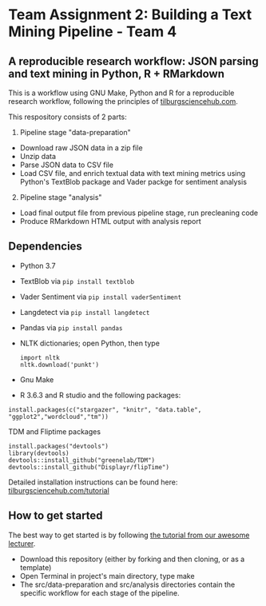 # Team Assignment 2: Building a Text Mining Pipeline - Team 4
## A reproducible research workflow: JSON parsing and text mining in Python, R + RMarkdown

This is a workflow using GNU Make, Python and R for a reproducible research workflow, following the principles of [tilburgsciencehub.com](http://tilburgsciencehub.com/workflow). 

This respository consists of 2 parts:

1. Pipeline stage "data-preparation"
  - Download raw JSON data in a zip file
  - Unzip data
  - Parse JSON data to CSV file
  - Load CSV file, and enrich textual data with text mining metrics using Python's TextBlob package and Vader packge for sentiment analysis
2. Pipeline stage "analysis"
  - Load final output file from previous pipeline stage, run precleaning code
  - Produce RMarkdown HTML output with analysis report
  
## Dependencies

- Python 3.7 
- TextBlob via `pip install textblob`
- Vader Sentiment via `pip install vaderSentiment`
- Langdetect via `pip install langdetect`
- Pandas via `pip install pandas`
- NLTK dictionaries; open Python, then type
  ```
  import nltk
  nltk.download('punkt')
  ```
  
- Gnu Make
- R 3.6.3 and R studio and the following packages:

```
install.packages(c("stargazer", "knitr", "data.table", "ggplot2","wordcloud","tm"))
```
TDM and Fliptime packages
```
install.packages("devtools")
library(devtools)
devtools::install_github("greenelab/TDM")
devtools::install_github("Displayr/flipTime")
```

Detailed installation instructions can be found here: [tilburgsciencehub.com/tutorial](http://tilburgsciencehub.com/tutorial)



## How to get started
The best way to get started is by following [the tutorial from our awesome lecturer](http://tilburgsciencehub.com/tutorial).

- Download this repository (either by forking and then cloning, or as a template)
- Open Terminal in project's main directory, type make
- The src/data-preparation and src/analysis directories contain the specific workflow for each stage of the pipeline.

